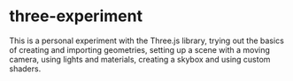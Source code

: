# three-experiment
This is a personal experiment with the Three.js library, trying out the basics of creating and importing geometries,
setting up a scene with a moving camera, using lights and materials, creating a skybox and using custom shaders.
